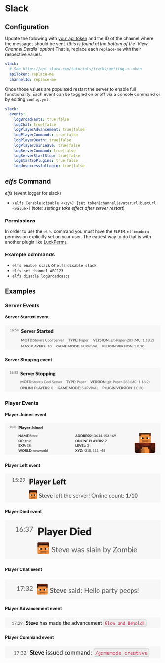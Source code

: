 # Slack

## Configuration

Update the following with [your api token](https://api.slack.com/tutorials/tracks/getting-a-token) and the ID of the
channel where the messages should be sent. (_this is found at the bottom of the 'View Channel Details' option_)
That is, replace each `replace-me` with their respective values.

```yaml
slack:
  # See https://api.slack.com/tutorials/tracks/getting-a-token
  apiToken: replace-me
  channelId: replace-me
```

Once those values are populated restart the server to enable full functionality. Each event can be toggled on or off via
a console command or by editing `config.yml`.

```yaml
slack:
  events:
    logBroadcasts: true|false
    logChat: true|false
    logPlayerAdvancement: true|false
    logPlayerCommands: true|false
    logPlayerDeath: true|false
    logPlayerJoinLeave: true|false
    logServerCommand: true|false
    logServerStartStop: true|false
    logStartupPlugins: true|false
    logUnsuccessfulLogin: true|false
```

## _elfs_ Command

_elfs_ (event logger for slack)

- `/elfs [enable|disable <key>] [set token|channel|avatarUrl|bustUrl <value>]` (_note: settings take effect after server
  restart_)

### Permissions

In order to use the `elfs` command you must have the `ELFIM.elfimadmin` permission explicitly set on your user. The
easiest way to do that is with another plugin like [LuckPerms](https://luckperms.net/).

### Example commands

- `elfs enable slack` or `elfs disable slack`
- `elfs set channel ABC123`
- `elfs disable logBroadcasts`

## Examples

### Server Events

#### Server Started event

![server started](SlackServerStarted.png)

#### Server Stopping event

![server stopping](SlackServerStopping.png)

### Player Events

#### Player Joined event

![player joined](SlackPlayerJoin.png)

#### Player Left event

![player leaves](SlackPlayerLeft.png)

#### Player Died event

![player died](SlackPlayerDied.png)

#### Player Chat event

![player chat](SlackPlayerChat.png)

#### Player Advancement event

![player advancement](SlackPlayerAdvancement.png)

#### Player Command event

![player command](SlackPlayerCommand.png)
